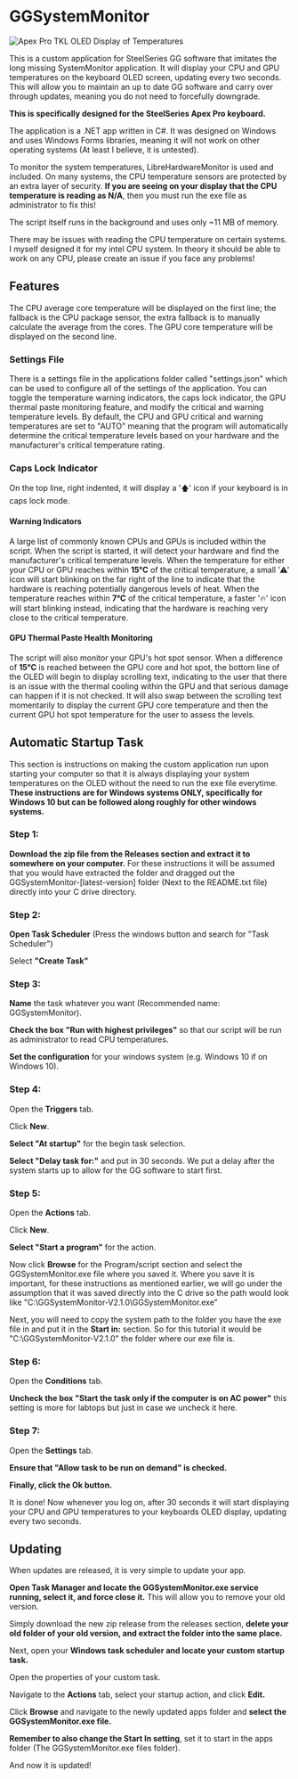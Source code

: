 # GGSystemMonitor
![Apex Pro TKL OLED Display of Temperatures](https://i.imgur.com/1GnrzHC.jpeg "Apex Pro TKL OLED Display of Temperatures")

This is a custom application for SteelSeries GG software that imitates the long missing SystemMonitor application. It will display your CPU and GPU temperatures on the keyboard OLED screen, updating every two seconds. This will allow you to maintain an up to date GG software and carry over through updates, meaning you do not need to forcefully downgrade.

**This is specifically designed for the SteelSeries Apex Pro keyboard.**

The application is a .NET app written in C#. It was designed on Windows and uses Windows Forms libraries, meaning it will not work on other operating systems (At least I believe, it is untested).

To monitor the system temperatures, LibreHardwareMonitor is used and included. On many systems, the CPU temperature sensors are protected by an extra layer of security. **If you are seeing on your display that the CPU temperature is reading as N/A**, then you must run the exe file as administrator to fix this!

The script itself runs in the background and uses only ~11 MB of memory.

There may be issues with reading the CPU temperature on certain systems. I myself designed it for my intel CPU system. In theory it should be able to work on any CPU, please create an issue if you face any problems!

## Features

The CPU average core temperature will be displayed on the first line; the fallback is the CPU package sensor, the extra fallback is to manually calculate the average from the cores. The GPU core temperature will be displayed on the second line.

### Settings File
There is a settings file in the applications folder called "settings.json" which can be used to configure all of the settings of the application. You can toggle the temperature warning indicators, the caps lock indicator, the GPU thermal paste monitoring feature, and modify the critical and warning temperature levels. By default, the CPU and GPU critical and warning temperatures are set to "AUTO" meaning that the program will automatically determine the critical temperature levels based on your hardware and the manufacturer's critical temperature rating.

### Caps Lock Indicator
On the top line, right indented, it will display a '🡅' icon if your keyboard is in caps lock mode.

#### Warning Indicators
A large list of commonly known CPUs and GPUs is included within the script. When the script is started, it will detect your hardware and find the manufacturer's critical temperature levels. When the temperature for either your CPU or GPU reaches within **15°C** of the critical temperature, a small '⚠' icon will start blinking on the far right of the line to indicate that the hardware is reaching potentially dangerous levels of heat. When the temperature reaches within **7°C** of the critical temperature, a faster '🔥' icon will start blinking instead, indicating that the hardware is reaching very close to the critical temperature.

#### GPU Thermal Paste Health Monitoring
The script will also monitor your GPU's hot spot sensor. When a difference of **15°C** is reached between the GPU core and hot spot, the bottom line of the OLED will begin to display scrolling text, indicating to the user that there is an issue with the thermal cooling within the GPU and that serious damage can happen if it is not checked. It will also swap between the scrolling text momentarily to display the current GPU core temperature and then the current GPU hot spot temperature for the user to assess the levels.

## Automatic Startup Task
This section is instructions on making the custom application run upon starting your computer so that it is always displaying your system temperatures on the OLED without the need to run the exe file everytime. **These instructions are for Windows systems ONLY, specifically for Windows 10 but can be followed along roughly for other windows systems.**
### Step 1:
**Download the zip file from the Releases section and extract it to somewhere on your computer.** For these instructions it will be assumed that you would have extracted the folder and dragged out the GGSystemMonitor-[latest-version] folder (Next to the README.txt file) directly into your C drive directory.
### Step 2:
**Open Task Scheduler** (Press the windows button and search for "Task Scheduler")

Select **"Create Task"**
### Step 3:
**Name** the task whatever you want (Recommended name: GGSystemMonitor).

**Check the box "Run with highest privileges"** so that our script will be run as administrator to read CPU temperatures.

**Set the configuration** for your windows system (e.g. Windows 10 if on Windows 10).
### Step 4:
Open the **Triggers** tab.

Click **New**.

**Select "At startup"** for the begin task selection.

**Select "Delay task for:"** and put in 30 seconds. We put a delay after the system starts up to allow for the GG software to start first.
### Step 5:
Open the **Actions** tab.

Click **New**.

**Select "Start a program"** for the action.

Now click **Browse** for the Program/script section and select the GGSystemMonitor.exe file where you saved it. Where you save it is important, for these instructions as mentioned earlier, we will go under the assumption that it was saved directly into the C drive so the path would look like "C:\GGSystemMonitor-V2.1.0\GGSystemMonitor.exe"

Next, you will need to copy the system path to the folder you have the exe file in and put it in the **Start in:** section. So for this tutorial it would be "C:\GGSystemMonitor-V2.1.0" the folder where our exe file is.

### Step 6:
Open the **Conditions** tab.

**Uncheck the box "Start the task only if the computer is on AC power"** this setting is more for labtops but just in case we uncheck it here.
### Step 7:
Open the **Settings** tab.

**Ensure that "Allow task to be run on demand" is checked.**

**Finally, click the Ok button.**

It is done! Now whenever you log on, after 30 seconds it will start displaying your CPU and GPU temperatures to your keyboards OLED display, updating every two seconds.

## Updating
When updates are released, it is very simple to update your app.

**Open Task Manager and locate the GGSystemMonitor.exe service running, select it, and force close it.** This will allow you to remove your old version.

Simply download the new zip release from the releases section, **delete your old folder of your old version, and extract the folder into the same place.**

Next, open your **Windows task scheduler and locate your custom startup task.**

Open the properties of your custom task.

Navigate to the **Actions** tab, select your startup action, and click **Edit.**

Click **Browse** and navigate to the newly updated apps folder and **select the GGSystemMonitor.exe file.**

**Remember to also change the Start In setting**, set it to start in the apps folder (The GGSystemMonitor.exe files folder).

And now it is updated!
